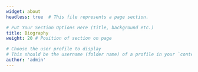 ```yaml
---
widget: about
headless: true  # This file represents a page section.

# Put Your Section Options Here (title, background etc.)
title: Biography
weight: 20 # Position of section on page

# Choose the user profile to display
# This should be the username (folder name) of a profile in your `content/authors/` folder.
author: 'admin'
---
```



